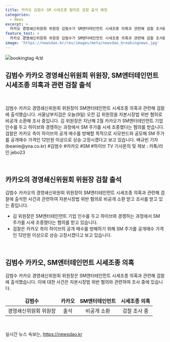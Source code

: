 ```yaml
---
title: 카카오 김범수 SM 시세조종 혐의로 검찰 출석 예정
categories:
  - News
excerpt: >
  카카오 경영쇄신위원회 위원장 김범수가 SM엔터테인먼트 시세조종 의혹과 관련해 검찰 조사를 받는 중입니다. 카카오는 SM 인수를 위해 시세를 조작하고 하이브의 매수를 방해했다는 혐의를 받고 있습니다. 이에 대한 검찰 수사가 진행 중이며, 관련된 소식을 계속 주목하고 있어야 합니다.
feature_text: >
  카카오 경영쇄신위원회 위원장 김범수가 SM엔터테인먼트 시세조종 의혹과 관련해 검찰 조사를 받는 중입니다. 카카오는 SM 인수를 위해 시세를 조작하고 하이브의 매수를 방해했다는 혐의를 받고 있습니다. 이에 대한 검찰 수사가 진행 중이며, 관련된 소식을 계속 주목하고 있어야 합니다.
image: 'https://newsdao.kr/res/images/meta/newsdao_breakingnews.jpg'
---
```


<p><img src="https://newsdao.kr/res/images/meta/newsdao_breakingnews.jpg" alt="bookingtag 속보" /></p>

<h2 data-ke-size="size26">김범수 카카오 경영쇄신위원회 위원장, SM엔터테인먼트 시세조종 의혹과 관련 검찰 출석</h2>

<p data-ke-size="size16">&nbsp;</p>

<p>김범수 카카오 경영쇄신위원회 위원장이 SM엔터테인먼트 시세조종 의혹과 관련해 검찰에 출석했습니다. 서울남부지검은 오늘(9일) 오전 김 위원장을 자본시장법 위반 혐의로 비공개 소환해 조사 중입니다. 김 위원장은 지난해 2월 카카오가 SM엔터테인먼트 기업 인수를 두고 하이브와 경쟁하는 과정에서 SM 주가를 시세 조종했다는 혐의를 받습니다. 검찰은 카카오 측이 하이브의 공개 매수를 방해할 목적으로 사모펀드와 공모해 SM 주가를 공개매수 가격인 12만원 이상으로 상승·고정시켰다고 보고 있습니다. 배규빈 기자 (beanie@yna.co.kr) #김범수 #카카오 #SM #하이브 TV 기사문의 및 제보 : 카톡/라인 jebo23</p>

<p data-ke-size="size16">&nbsp;</p>

<h2 data-ke-size="size26">카카오의 경영쇄신위원회 위원장 검찰 출석</h2>

<p data-ke-size="size16">김범수 카카오의 경영쇄신위원회 위원장이 SM엔터테인먼트 시세조종 의혹과 관련해 검찰에 출석한 사건과 관련하여 자본시장법 위반 혐의로 비공개 소환 받고 조사를 받고 있는 중입니다.</p>

<ul>
<li>김 위원장은 SM엔터테인먼트 기업 인수를 두고 하이브와 경쟁하는 과정에서 SM 주가를 시세 조종했다는 혐의를 받고 있습니다.</li>
<li>검찰은 카카오 측이 하이브의 공개 매수를 방해하기 위해 SM 주가를 공개매수 가격인 12만원 이상으로 상승·고정시켰다고 보고 있습니다.</li>
</ul>

<p data-ke-size="size16">&nbsp;</p>

<h2 data-ke-size="size26">김범수 카카오, SM엔터테인먼트 시세조종 의혹</h2>

<p data-ke-size="size16">김범수 카카오 경영쇄신위원회 위원장은 SM엔터테인먼트 시세조종 의혹과 관련해 검찰에 출석했습니다. 이에 대한 사건은 자본시장법 위반 혐의와 관련하여 조사 중에 있습니다.</p>

<table>
<thead>
<tr>
<td style="text-align: center; height: 17px;"><b>김범수</b></td>
<td style="text-align: center; height: 17px;"><b>카카오</b></td>
<td style="text-align: center; height: 17px;"><b>SM엔터테인먼트</b></td>
<td style="text-align: center; height: 17px;"><b>시세조종 의혹</b></td>
</tr>
</thead>
<tbody>
<tr>
<td style="text-align: center; height: 17px;">경영쇄신위원회 위원장</td>
<td style="text-align: center; height: 17px;">출석</td>
<td style="text-align: center; height: 17px;">비공개 소환</td>
<td style="text-align: center; height: 17px;">검찰 조사 중</td>
</tr>
</tbody>
</table>

<p data-ke-size="size16">&nbsp;</p>
실시간 뉴스 속보는, <a href="https://newsdao.kr" rel="dofollow">https://newsdao.kr</a>


